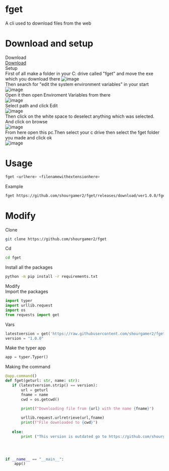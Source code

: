 # fget
A cli used to download files from the web
# Download and setup
Download <br>
[Download](https://github.com/shourgamer2/fget/releases/download/ver1.0.0/fget.exe) <br>
Setup <br>
First of all make a folder in your C: drive called "fget" and move the exe which you download there
![image](https://user-images.githubusercontent.com/90188229/169689803-dbb958cf-a8e9-40f4-b896-be99cbef6298.png) <br>
Then search for "edit the system environment variables" in your start <br>
![image](https://user-images.githubusercontent.com/90188229/169689847-f579b2c9-403c-477c-91dd-82c2d830a86d.png) <br>
Open it then open Enviroment Variables from there <br>
![image](https://user-images.githubusercontent.com/90188229/169689888-732128f7-3cbe-4a34-b4ec-34c1e7bfe93e.png) <br>
Select path and click Edit <br>
![image](https://user-images.githubusercontent.com/90188229/169689944-7ca10e62-dae3-4e74-b5e9-a04c8367e4dd.png) <br>
Then click on the white space to deselect anything which was selected. And click on browse <br>
![image](https://user-images.githubusercontent.com/90188229/169689991-4508d606-7eca-43ed-b690-0ed345e1685b.png) <br>
From here open this pc.Then select your c drive then select the fget folder you made and click ok <br>
![image](https://user-images.githubusercontent.com/90188229/169690039-f8633460-c2a8-4ab5-bf36-14abef232435.png) <br>
# Usage
```sh
fget <urlhere> <filenamewithextensionhere>
```
Example 
```sh
fget https://github.com/shourgamer2/fget/releases/download/ver1.0.0/fget.exe fget.exe 
```
# Modify
Clone
```sh
git clone https://github.com/shourgamer2/fget
```
Cd
```sh
cd fget
```
Install all the packages
```sh
python -m pip install -r requirements.txt
```
Modify <br>
Import the packages 
```python
import typer
import urllib.request
import os
from requests import get
```
Vars
```python
latestversion = get('https://raw.githubusercontent.com/shourgamer2/fget/main/version.txt').text
version = "1.0.0"
```
Make the typer app
```python
app = typer.Typer()
```
Making the command
```python
@app.command()
def fget(geturl: str, name: str):
   if (latestversion.strip() == version):
       url = geturl
       fname = name
       cwd = os.getcwd()

       print(f"Downloading file from {url} with the name {fname}")
        
       urllib.request.urlretrieve(url,fname)
       print(f"File downloaded to {cwd}")
    
   else:
       print ("This version is outdated go to https://github.com/shourgamer2/fget and download the latest version ")
    



if __name__ == "__main__":
    app()
```
